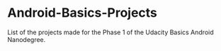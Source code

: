 # Android-Basics-Projects

List of the projects made for the Phase 1 of the Udacity Basics Android Nanodegree.
